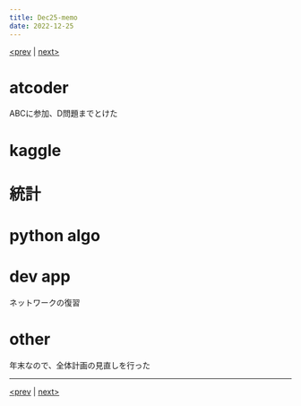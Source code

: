 ```yaml
---
title: Dec25-memo 
date: 2022-12-25 
---
```


[<prev](https://idekworks.github.io/TechnicalMemo/2022/12/24/Dec24.html) | [next>](https://idekworks.github.io/TechnicalMemo/2022/12/26/Dec26.html) 

# atcoder
ABCに参加、D問題までとけた


# kaggle

# 統計

# python algo

# dev app
ネットワークの復習
# other

年末なので、全体計画の見直しを行った
***

[<prev](https://idekworks.github.io/TechnicalMemo/2022/12/24/Dec24.html) | [next>](https://idekworks.github.io/TechnicalMemo/2022/12/26/Dec26.html)

